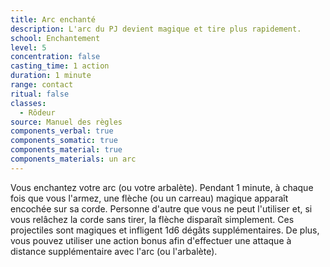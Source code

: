 ```yaml
---
title: Arc enchanté
description: L'arc du PJ devient magique et tire plus rapidement.
school: Enchantement
level: 5
concentration: false
casting_time: 1 action
duration: 1 minute
range: contact
ritual: false
classes:
  - Rôdeur
source: Manuel des règles
components_verbal: true
components_somatic: true
components_material: true
components_materials: un arc
---
```

Vous enchantez votre arc (ou votre arbalète). Pendant 1 minute, à chaque fois que vous l'armez, une flèche (ou un carreau) magique apparaît encochée sur sa corde. Personne d'autre que vous ne peut l'utiliser et, si vous relâchez la corde sans tirer, la flèche disparaît simplement. Ces projectiles sont magiques et infligent 1d6 dégâts supplémentaires. De plus, vous pouvez utiliser une action bonus afin d'effectuer une attaque à distance supplémentaire avec l'arc (ou l'arbalète).

